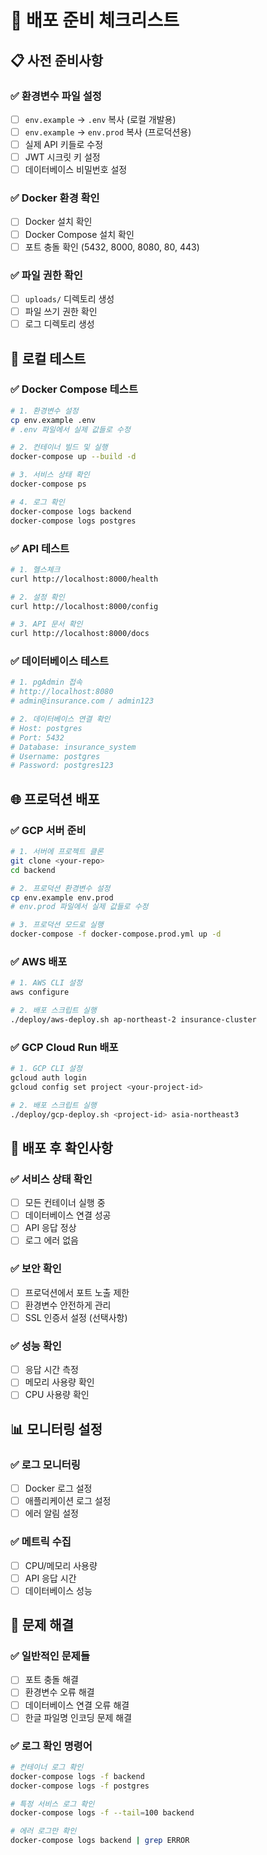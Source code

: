 # 🚀 배포 준비 체크리스트

## 📋 사전 준비사항

### ✅ 환경변수 파일 설정
- [ ] `env.example` → `.env` 복사 (로컬 개발용)
- [ ] `env.example` → `env.prod` 복사 (프로덕션용)
- [ ] 실제 API 키들로 수정
- [ ] JWT 시크릿 키 설정
- [ ] 데이터베이스 비밀번호 설정

### ✅ Docker 환경 확인
- [ ] Docker 설치 확인
- [ ] Docker Compose 설치 확인
- [ ] 포트 충돌 확인 (5432, 8000, 8080, 80, 443)

### ✅ 파일 권한 확인
- [ ] `uploads/` 디렉토리 생성
- [ ] 파일 쓰기 권한 확인
- [ ] 로그 디렉토리 생성

## 🐳 로컬 테스트

### ✅ Docker Compose 테스트
```bash
# 1. 환경변수 설정
cp env.example .env
# .env 파일에서 실제 값들로 수정

# 2. 컨테이너 빌드 및 실행
docker-compose up --build -d

# 3. 서비스 상태 확인
docker-compose ps

# 4. 로그 확인
docker-compose logs backend
docker-compose logs postgres
```

### ✅ API 테스트
```bash
# 1. 헬스체크
curl http://localhost:8000/health

# 2. 설정 확인
curl http://localhost:8000/config

# 3. API 문서 확인
curl http://localhost:8000/docs
```

### ✅ 데이터베이스 테스트
```bash
# 1. pgAdmin 접속
# http://localhost:8080
# admin@insurance.com / admin123

# 2. 데이터베이스 연결 확인
# Host: postgres
# Port: 5432
# Database: insurance_system
# Username: postgres
# Password: postgres123
```

## 🌐 프로덕션 배포

### ✅ GCP 서버 준비
```bash
# 1. 서버에 프로젝트 클론
git clone <your-repo>
cd backend

# 2. 프로덕션 환경변수 설정
cp env.example env.prod
# env.prod 파일에서 실제 값들로 수정

# 3. 프로덕션 모드로 실행
docker-compose -f docker-compose.prod.yml up -d
```

### ✅ AWS 배포
```bash
# 1. AWS CLI 설정
aws configure

# 2. 배포 스크립트 실행
./deploy/aws-deploy.sh ap-northeast-2 insurance-cluster
```

### ✅ GCP Cloud Run 배포
```bash
# 1. GCP CLI 설정
gcloud auth login
gcloud config set project <your-project-id>

# 2. 배포 스크립트 실행
./deploy/gcp-deploy.sh <project-id> asia-northeast3
```

## 🔧 배포 후 확인사항

### ✅ 서비스 상태 확인
- [ ] 모든 컨테이너 실행 중
- [ ] 데이터베이스 연결 성공
- [ ] API 응답 정상
- [ ] 로그 에러 없음

### ✅ 보안 확인
- [ ] 프로덕션에서 포트 노출 제한
- [ ] 환경변수 안전하게 관리
- [ ] SSL 인증서 설정 (선택사항)

### ✅ 성능 확인
- [ ] 응답 시간 측정
- [ ] 메모리 사용량 확인
- [ ] CPU 사용량 확인

## 📊 모니터링 설정

### ✅ 로그 모니터링
- [ ] Docker 로그 설정
- [ ] 애플리케이션 로그 설정
- [ ] 에러 알림 설정

### ✅ 메트릭 수집
- [ ] CPU/메모리 사용량
- [ ] API 응답 시간
- [ ] 데이터베이스 성능

## 🚨 문제 해결

### ✅ 일반적인 문제들
- [ ] 포트 충돌 해결
- [ ] 환경변수 오류 해결
- [ ] 데이터베이스 연결 오류 해결
- [ ] 한글 파일명 인코딩 문제 해결

### ✅ 로그 확인 명령어
```bash
# 컨테이너 로그 확인
docker-compose logs -f backend
docker-compose logs -f postgres

# 특정 서비스 로그 확인
docker-compose logs -f --tail=100 backend

# 에러 로그만 확인
docker-compose logs backend | grep ERROR
``` 